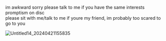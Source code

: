 

im awkward sorry please talk to me if you have the same interests<br/> 
promptism on disc<br/>
please sit with me/talk to me if youre my friend, im probably too scared to go to you
 
![Untitled14_20240421155835](https://github.com/weezerfan3/weezerfan3/assets/105179999/0083605b-51bf-4a1d-82c3-67bc7a80ee24)
